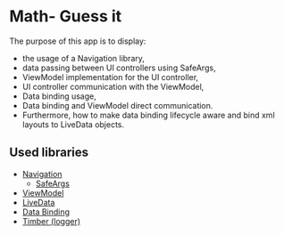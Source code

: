 # Math- Guess it
The purpose of this app is to display:
* the usage of a Navigation library, 
* data passing between UI controllers using SafeArgs, 
* ViewModel implementation for the UI controller,
* UI controller communication with the ViewModel,
* Data binding usage,
* Data binding and ViewModel direct communication.
* Furthermore, how to make data binding lifecycle aware and bind xml layouts to LiveData objects. 

## Used libraries

* [Navigation](https://developer.android.com/jetpack/androidx/releases/navigation)
  * [SafeArgs](https://developer.android.com/guide/navigation/navigation-pass-data#Safe-args)
* [ViewModel](https://developer.android.com/topic/libraries/architecture/viewmodel) 
* [LiveData](https://developer.android.com/topic/libraries/architecture/livedata)
* [Data Binding](https://developer.android.com/topic/libraries/data-binding)
* [Timber (logger)](https://github.com/JakeWharton/timber)
